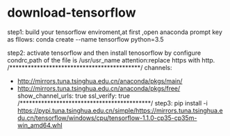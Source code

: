 # download-tensorflow
step1:
build your tensorflow enviroment,at first ,open anaconda prompt
key as fllows:
conda create --name tensorflow python=3.5

step2:
activate tensorflow and then install tenosorflow by configure condrc,path of the file is /usr/usr_name
attention:replace https with http.
/*******************************************/
channels:

  - http://mirrors.tuna.tsinghua.edu.cn/anaconda/pkgs/main/
  - http://mirrors.tuna.tsinghua.edu.cn/anaconda/pkgs/free/
show_channel_urls: true
ssl_verify: true
/*******************************************/
step3:
pip install -i https://pypi.tuna.tsinghua.edu.cn/simple/https://mirrors.tuna.tsinghua.edu.cn/tensorflow/windows/cpu/tensorflow-1.1.0-cp35-cp35m-win_amd64.whl

